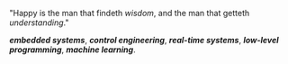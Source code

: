 "Happy is the man that findeth _wisdom_, and the man that getteth _understanding_."

_**embedded systems**_, _**control engineering**_, _**real-time systems**_, _**low-level programming**_, _**machine learning**_.
